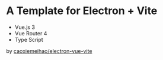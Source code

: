 # A Template for Electron + Vite

 - Vue.js 3
 - Vue Router 4
 - Type Script

by [caoxiemeihao/electron-vue-vite](https://github.com/caoxiemeihao/electron-vue-vite)
